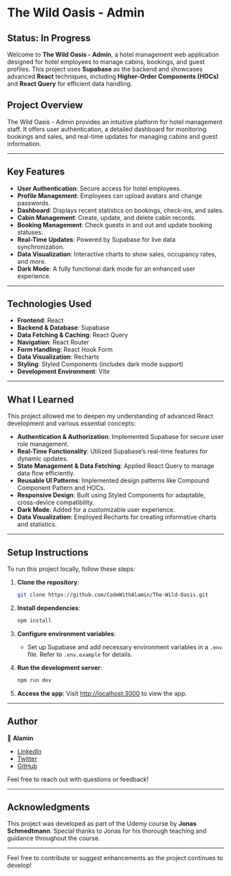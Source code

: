 # The Wild Oasis - Admin

## Status: In Progress

Welcome to **The Wild Oasis - Admin**, a hotel management web application designed for hotel employees to manage cabins, bookings, and guest profiles. This project uses **Supabase** as the backend and showcases advanced **React** techniques, including **Higher-Order Components (HOCs)** and **React Query** for efficient data handling.

<!-- **Live Site:** [View the admin app here](#) -->

## Project Overview

The Wild Oasis - Admin provides an intuitive platform for hotel management staff. It offers user authentication, a detailed dashboard for monitoring bookings and sales, and real-time updates for managing cabins and guest information.

<!-- A corresponding **customer version** of this app exists, where guests can browse available cabins, make bookings, and update their profiles. -->

---

## Key Features

- **User Authentication**: Secure access for hotel employees.
- **Profile Management**: Employees can upload avatars and change passwords.
- **Dashboard**: Displays recent statistics on bookings, check-ins, and sales.
- **Cabin Management**: Create, update, and delete cabin records.
- **Booking Management**: Check guests in and out and update booking statuses.
- **Real-Time Updates**: Powered by Supabase for live data synchronization.
- **Data Visualization**: Interactive charts to show sales, occupancy rates, and more.
- **Dark Mode**: A fully functional dark mode for an enhanced user experience.

---

## Technologies Used

- **Frontend**: React
- **Backend & Database**: Supabase
- **Data Fetching & Caching**: React Query
- **Navigation**: React Router
- **Form Handling**: React Hook Form
- **Data Visualization**: Recharts
- **Styling**: Styled Components (includes dark mode support)
- **Development Environment**: Vite

---

## What I Learned

This project allowed me to deepen my understanding of advanced React development and various essential concepts:

- **Authentication & Authorization**: Implemented Supabase for secure user role management.
- **Real-Time Functionality**: Utilized Supabase’s real-time features for dynamic updates.
- **State Management & Data Fetching**: Applied React Query to manage data flow efficiently.
- **Reusable UI Patterns**: Implemented design patterns like Compound Component Pattern and HOCs.
- **Responsive Design**: Built using Styled Components for adaptable, cross-device compatibility.
- **Dark Mode**: Added for a customizable user experience.
- **Data Visualization**: Employed Recharts for creating informative charts and statistics.

---

## Setup Instructions

To run this project locally, follow these steps:

1. **Clone the repository**:

   ```bash
   git clone https://github.com/CodeWithAlamin/The-Wild-Oasis.git
   ```

2. **Install dependencies**:

   ```bash
   npm install
   ```

3. **Configure environment variables**:

   - Set up Supabase and add necessary environment variables in a `.env` file. Refer to `.env.example` for details.

4. **Run the development server**:

   ```bash
   npm run dev
   ```

5. **Access the app**:
   Visit [http://localhost:3000](http://localhost:3000) to view the app.

---

## Author

👤 **Alamin**

- [LinkedIn](https://linkedin.com/in/codewithalamin)
- [Twitter](https://twitter.com/CodeWithAlamin)
- [GitHub](https://github.com/CodeWithAlamin)

Feel free to reach out with questions or feedback!

---

## Acknowledgments

This project was developed as part of the Udemy course by **Jonas Schmedtmann**. Special thanks to Jonas for his thorough teaching and guidance throughout the course.

---

Feel free to contribute or suggest enhancements as the project continues to develop!
